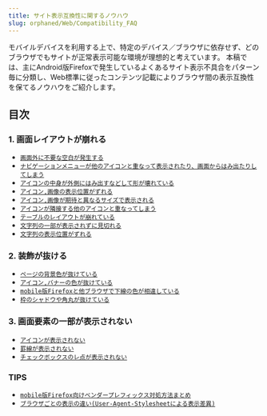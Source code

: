 ```yaml
---
title: サイト表示互換性に関するノウハウ
slug: orphaned/Web/Compatibility_FAQ
---
```


モバイルデバイスを利用する上で、特定のデバイス／ブラウザに依存せず、どのブラウザでもサイトが正常表示可能な環境が理想的と考えています。
本稿では、主にAndroid版Firefoxで発生しているよくあるサイト表示不具合をパターン毎に分類し、Web標準に従ったコンテンツ記載によりブラウザ間の表示互換性を保てるノウハウをご紹介します。

## 目次

### 1. 画面レイアウトが崩れる

- [`画面外に不要な空白が発生する`](/ja/docs/Web/Compatibility_FAQ/No_Wrap.html)
- [`ナビゲーションメニューが他のアイコンと重なって表示されたり、画面からはみ出たりしてしまう`](/ja/docs/Web/Compatibility_FAQ/Overwrapped_Navigation.html)
- [`アイコンの中身が外側にはみ出すなどして形が壊れている`](/ja/docs/Web/Compatibility_FAQ/Misaligned_Text_Inside_Icon.html)
- [`アイコン,画像の表示位置がずれる`](/ja/docs/Web/Compatibility_FAQ/Misaligned_Icon.html)
- [`アイコン,画像が期待と異なるサイズで表示される`](/ja/docs/Web/Compatibility_FAQ/Invalid_Icon_Size.html)
- [`アイコンが隣接する他のアイコンと重なってしまう`](/ja/docs/Web/Compatibility_FAQ/Overwrapped_Icon.html)
- [`テーブルのレイアウトが崩れている`](/ja/docs/Web/Compatibility_FAQ/Broken_Table_Layout.html)
- [`文字列の一部が表示されずに見切れる`](/ja/docs/Web/Compatibility_FAQ/Cut_Off_Text.html)
- [`文字列の表示位置がずれる`](/ja/docs/Web/Compatibility_FAQ/Misaligned_Text.html)

### 2. 装飾が抜ける

- [`ページの背景色が抜けている`](/ja/docs/Web/Compatibility_FAQ/No_Background_Shown.html)
- [`アイコン,バナーの色が抜けている`](/ja/docs/Web/Compatibility_FAQ/Empty_Background_Color.html)
- [`mobile版Firefoxと他ブラウザで下線の色が相違している`](/ja/docs/Web/Compatibility_FAQ/Underline_Color_Diffrence.html)
- [`枠のシャドウや角丸が抜けている`](/ja/docs/Web/Compatibility_FAQ/No_Decoreation_Shown.html)

### 3. 画面要素の一部が表示されない

- [`アイコンが表示されない`](/ja/docs/Web/Compatibility_FAQ/No_Icon_Shown.html)
- [`罫線が表示されない`](/ja/docs/Web/Compatibility_FAQ/No_Border_Line_Shown.html)
- [`チェックボックスのレ点が表示されない`](/ja/docs/Web/Compatibility_FAQ/No_Checkbox_Check_Shown.html)

### TIPS

- [`mobile版Firefox向けベンダープレフィックス対処方法まとめ`](/ja/docs/Web/Compatibility_FAQ/Tips_Vendor_Prefix.html)
- [`ブラウザごとの表示の違い(User-Agent-Stylesheetによる表示差異)`](/ja/docs/Web/Compatibility_FAQ/Tips_Default_Style_Difference.html)
